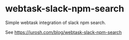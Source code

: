 # webtask-slack-npm-search
Simple webtask integration of slack npm search.

See https://jurosh.com/blog/webtask-slack-npm-search
